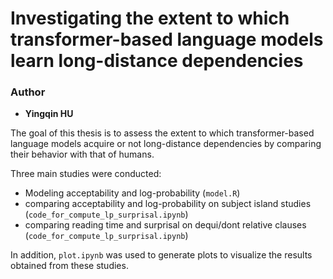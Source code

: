 # Investigating the extent to which transformer-based language models learn long-distance dependencies

### Author
* **Yingqin HU**

The goal of this thesis is to assess the extent to which transformer-based language models acquire or not long-distance dependencies by comparing their behavior with that of humans. 


Three main studies were conducted:
* Modeling acceptability and log-probability (```model.R```)
* comparing acceptability and log-probability on subject island studies (```code_for_compute_lp_surprisal.ipynb```)
* comparing reading time and surprisal on dequi/dont relative clauses (```code_for_compute_lp_surprisal.ipynb```)

In addition, ```plot.ipynb``` was used to generate plots to visualize the results obtained from these studies.

